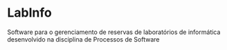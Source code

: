 # LabInfo
Software para o gerenciamento de reservas de laboratórios de informática desenvolvido na disciplina de Processos de Software
